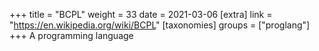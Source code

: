+++
title = "BCPL"
weight = 33
date = 2021-03-06
[extra]
link = "https://en.wikipedia.org/wiki/BCPL"
[taxonomies]
groups = ["proglang"]
+++
A programming language


